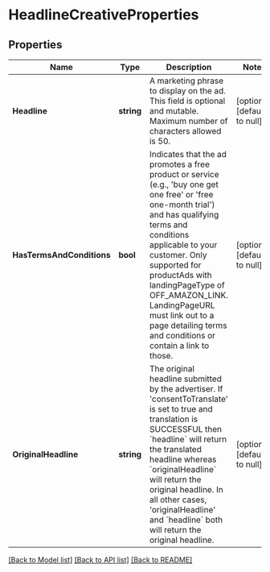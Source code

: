 # HeadlineCreativeProperties

## Properties
Name | Type | Description | Notes
------------ | ------------- | ------------- | -------------
**Headline** | **string** | A marketing phrase to display on the ad. This field is optional and mutable. Maximum number of characters allowed is 50. | [optional] [default to null]
**HasTermsAndConditions** | **bool** | Indicates that the ad promotes a free product or service (e.g., &#x27;buy one get one free&#x27; or &#x27;free one-month trial&#x27;) and has qualifying terms and conditions applicable to your customer. Only supported for productAds with landingPageType of OFF_AMAZON_LINK. LandingPageURL must link out to a page detailing terms and conditions or contain a link to those. | [optional] [default to null]
**OriginalHeadline** | **string** | The original headline submitted by the advertiser. If &#x27;consentToTranslate&#x27; is set to true and translation is SUCCESSFUL then &#x60;headline&#x60; will return the translated headline whereas &#x60;originalHeadline&#x60; will return the original headline. In all other cases, &#x27;originalHeadline&#x27; and &#x60;headline&#x60; both will return the original headline. | [optional] [default to null]

[[Back to Model list]](../README.md#documentation-for-models) [[Back to API list]](../README.md#documentation-for-api-endpoints) [[Back to README]](../README.md)

